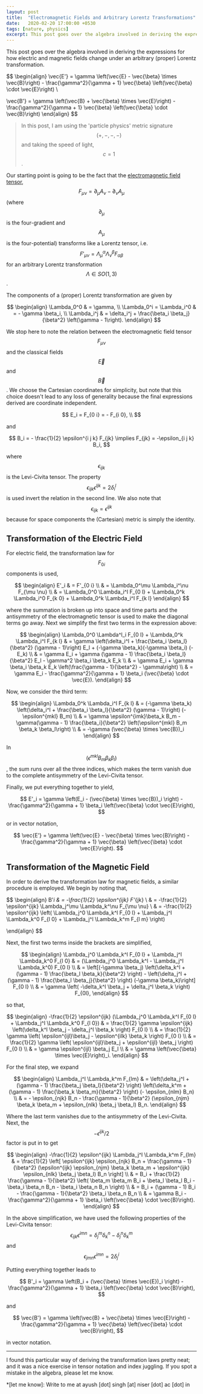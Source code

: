 ```yaml
---
layout: post
title:  "Electromagnetic Fields and Arbitrary Lorentz Transformations"
date:   2020-02-20 17:00:00 +0530
tags: [nature, physics]
excerpt: This post goes over the algebra involved in deriving the expressions of electric and magnetic fields under the most general Lorentz transformation. I could not find this anywhere else on the internet.
---
```


This post goes over the algebra involved in deriving the expressions for how
electric and magnetic fields change under an arbitrary (proper) Lorentz
transformation.

$$
\begin{align}
  \vec{E'} = \gamma \left(\vec{E} - \vec{\beta} \times \vec{B}\right)
    - \frac{\gamma^2}{\gamma + 1} 
        \vec{\beta} \left(\vec{\beta} \cdot \vec{E}\right) \\

  \vec{B'} = \gamma \left(\vec{B} + \vec{\beta} \times \vec{E}\right)
    - \frac{\gamma^2}{\gamma + 1} 
        \vec{\beta} \left(\vec{\beta} \cdot \vec{B}\right)
\end{align}
$$

>In this post, I am using the 'particle physics' metric signature 
>$$(+, -, -, -)$$ and taking the speed of light, $$c = 1$$.

Our starting point is going to be the fact that the 
[electromagnetic field tensor](https://en.wikipedia.org/wiki/Electromagnetic_tensor), 
$$ F_{\mu \nu} = \partial_\mu A_\nu - \partial_\nu A_\mu $$ 
(where $$\partial_\mu$$ is the four-gradient and $$A_\mu$$ is the
four-potential) transforms like a Lorentz tensor, i.e. 
$$ F'_{\mu \nu} = \Lambda_\mu^\alpha \Lambda_\nu^\beta F_{\alpha \beta} $$ for
an arbitrary Lorentz transformation $$\Lambda \in SO(1, 3)$$. 

The components of a (proper) Lorentz transformation are given by

$$
\begin{align}
  \Lambda_0^0 & = \gamma, \\
  \Lambda_0^i = \Lambda_i^0 & = - \gamma \beta_i, \\
  \Lambda_i^j & = \delta_i^j + \frac{\beta_i \beta_j}{\beta^2} 
    \left(\gamma - 1\right).
\end{align}
$$

We stop here to note the relation between the electromagnetic field tensor
$$F_{\mu \nu}$$ and the classical fields $$\vec{E}$$ and $$\vec{B}$$. We choose
the Cartesian coordinates for simplicity, but note that this choice doesn't
lead to any loss of generality because the final expressions derived are
coordinate independent.

$$
  E_i = F_{0 i} = - F_{i 0}, \\
$$

and

$$
  B_i = - \frac{1}{2} \epsilon^{i j k} F_{jk} 
    \implies F_{jk} = -\epsilon_{i j k} B_i,
$$

where $$\epsilon_{ijk}$$ is the Levi-Civita tensor. The property
$$\epsilon_{ijk} \epsilon^{ljk} = 2 \delta_i^l$$ is used invert the relation in
the second line. We also note that $$\epsilon_{ijk} = \epsilon^{ijk}$$ because
for space components the (Cartesian) metric is simply the identity.

## Transformation of the Electric Field

For electric field, the transformation law for $$F_{0 i}$$ components is used,

$$
\begin{align}
  E'_i & = F'_{0 i} \\
         & = \Lambda_0^\mu \Lambda_i^\nu F_{\mu \nu} \\
         & = \Lambda_0^0 \Lambda_i^l F_{0 l} 
              + \Lambda_0^k \Lambda_i^0 F_{k 0}
              + \Lambda_0^k \Lambda_i^l F_{k l}
\end{align}
$$

where the summation is broken up into space and time parts and the antisymmetry
of the electromagnetic tensor is used to make the diagonal terms go away. Next
we simplify the first two terms in the expression above:

$$
\begin{align}
  \Lambda_0^0 \Lambda^l_i F_{0 l} + \Lambda_0^k \Lambda_i^l F_{k l}
    & = \gamma \left(\delta_i^l 
          + \frac{\beta_i \beta_l}{\beta^2} (\gamma - 1)\right) E_l
            + (-\gamma \beta_k)(-\gamma \beta_i) (-E_k) \\
    & = \gamma E_i
          + \gamma (\gamma - 1) \frac{\beta_i \beta_l}{\beta^2} E_l
          - \gamma^2 \beta_i \beta_k E_k \\
    & = \gamma E_i
          + \gamma \beta_i \beta_k E_k
              \left(\frac{\gamma - 1}{\beta^2} - \gamma\right) \\
    & = \gamma E_i
          - \frac{\gamma^2}{\gamma + 1} \beta_i
              (\vec{\beta} \cdot \vec{E}).
\end{align}
$$

Now, we consider the third term:

$$
\begin{align}
  \Lambda_0^k \Lambda_i^l F_{k l}
    & = (-\gamma \beta_k) \left(\delta_i^l 
          + \frac{\beta_i \beta_l}{\beta^2} (\gamma - 1)\right)
            (- \epsilon^{mkl} B_m) \\
    & = \gamma \epsilon^{imk}\beta_k B_m - \gamma(\gamma - 1)
          \frac{\beta_i}{\beta^2} 
             \left(\epsilon^{mkl} B_m \beta_k \beta_l\right) \\
    & = -\gamma (\vec{\beta} \times \vec{B})_i
\end{align}
$$

In $$\left(\epsilon^{mkl} B_m \beta_k \beta_l\right)$$, the sum runs
over all the three indices, which makes the term vanish due to the complete
antisymmetry of the Levi-Civita tensor.

Finally, we put everything together to yield,

$$
E'_i = \gamma \left(E_i - (\vec{\beta} \times \vec{B})_i \right)
          - \frac{\gamma^2}{\gamma + 1} 
              \beta_i \left(\vec{\beta} \cdot \vec{E}\right),
$$

or in vector notation,

$$
  \vec{E'} = \gamma \left(\vec{E} - \vec{\beta} \times \vec{B}\right)
    - \frac{\gamma^2}{\gamma + 1} 
        \vec{\beta} \left(\vec{\beta} \cdot \vec{E}\right).
$$

## Transformation of the Magnetic Field

In order to derive the transformation law for magnetic fields, a similar
procedure is employed. We begin by noting that,

$$
\begin{align}
  B'_i & = -\frac{1}{2} \epsilon^{ijk} F'_{jk} \\
       & = -\frac{1}{2} \epsilon^{ijk} \Lambda_j^\mu \Lambda_k^\nu F_{\mu \nu} \\
       & = -\frac{1}{2} \epsilon^{ijk} \left( 
              \Lambda_j^0 \Lambda_k^l F_{0 l} 
                + \Lambda_j^l \Lambda_k^0 F_{l 0}
                + \Lambda_j^l \Lambda_k^m F_{l m} \right)

\end{align}
$$

Next, the first two terms inside the brackets are simplified,

$$
\begin{align}
  \Lambda_j^0 \Lambda_k^l F_{0 l} + \Lambda_j^l \Lambda_k^0 F_{l 0}
    & = (\Lambda_j^0 \Lambda_k^l - \Lambda_j^l \Lambda_k^0) F_{0 l} \\
    & = \left[(-\gamma \beta_j) 
            \left(\delta_k^l + (\gamma - 1) 
              \frac{\beta_l \beta_k}{\beta^2} \right)
          - \left(\delta_j^l + (\gamma - 1)
              \frac{\beta_l \beta_j}{\beta^2} \right)
            (-\gamma \beta_k)\right] F_{0 l} \\
    & = \gamma \left( -\delta_k^l \beta_j + \delta_j^l \beta_k \right) F_{0l},
\end{align}
$$

so that,

$$
\begin{align}
  -\frac{1}{2} \epsilon^{ijk} 
      (\Lambda_j^0 \Lambda_k^l F_{0 l} + \Lambda_j^l \Lambda_k^0 F_{l 0})
    & = \frac{1}{2} \gamma \epsilon^{ijk} 
      \left(\delta_k^l \beta_j - \delta_j^l \beta_k \right) F_{0 l} \\
    & = \frac{1}{2} \gamma
      \left( \epsilon^{ijl}\beta_j - \epsilon^{ilk} \beta_k \right) F_{0 l} \\
    & = \frac{1}{2} \gamma
      \left( \epsilon^{ijl}\beta_j + \epsilon^{ijl} \beta_j \right) F_{0 l} \\
    & = \gamma \epsilon^{ijl} \beta_j E_l \\
    & = \gamma \left(\vec{\beta} \times \vec{E}\right)_i.
\end{align}
$$

For the final step, we expand

$$
\begin{align}
  \Lambda_j^l \Lambda_k^m F_{lm}
    & = \left(\delta_j^l + (\gamma - 1) \frac{\beta_j \beta_l}{\beta^2} \right)
        \left(\delta_k^m + (\gamma - 1) \frac{\beta_k \beta_m}{\beta^2} \right)
        (- \epsilon_{nlm} B_n) \\
    & = - \epsilon_{njk} B_n - \frac{\gamma - 1}{\beta^2}
        (\epsilon_{njm} \beta_k \beta_m
          + \epsilon_{nlk} \beta_j \beta_l) B_n.
\end{align}
$$

Where the last term vanishes due to the antisymmetry of the Levi-Civita. Next,
the $$-\epsilon^{ijk}/2$$ factor is put in to get

$$
\begin{align}
  -\frac{1}{2} \epsilon^{ijk} \Lambda_j^l \Lambda_k^m F_{lm}
    & = \frac{1}{2} \left[
          \epsilon^{ijk} \epsilon_{njk} B_n
            + \frac{\gamma - 1}{\beta^2}
                (\epsilon^{ijk} \epsilon_{njm} \beta_k \beta_m + 
                  \epsilon^{ijk} \epsilon_{nlk} \beta_j \beta_l) B_n
          \right] \\
    & = B_i + \frac{1}{2} \frac{\gamma - 1}{\beta^2} \left(
          \beta_m \beta_m B_i + \beta_l \beta_l B_i 
            - \beta_i \beta_n B_n - \beta_i \beta_n B_n
          \right) \\
    & = B_i + (\gamma - 1) B_i 
        - \frac{\gamma - 1}{\beta^2} \beta_i \beta_n B_n \\
    & = \gamma B_i - \frac{\gamma^2}{\gamma + 1} \beta_i 
          \left(\vec{\beta} \cdot \vec{B}\right).
\end{align}
$$

In the above simplification, we have used the following properties of the
Levi-Civita tensor: $$ \epsilon_{ijk} \epsilon^{imn} = \delta_j^m \delta_k^n -
\delta_j^n \delta_k^m $$ and $$ \epsilon_{jmn} \epsilon^{imn} = 2 \delta^i_j $$

Putting everything together leads to

$$
B'_i = \gamma \left(B_i + (\vec{\beta} \times \vec{E})_i \right)
          - \frac{\gamma^2}{\gamma + 1} 
              \beta_i \left(\vec{\beta} \cdot \vec{B}\right),
$$

and

$$
  \vec{B'} = \gamma \left(\vec{B} + \vec{\beta} \times \vec{E}\right)
    - \frac{\gamma^2}{\gamma + 1} 
        \vec{\beta} \left(\vec{\beta} \cdot \vec{B}\right),
$$

in vector notation.

-----

I found this particular way of deriving the transformation laws pretty neat;
and it was a nice exercise in tensor notation and index juggling.
If you spot a mistake in the algebra, please let me know.

*[let me know]: Write to me at ayush [dot] singh [at] niser [dot] ac [dot] in
